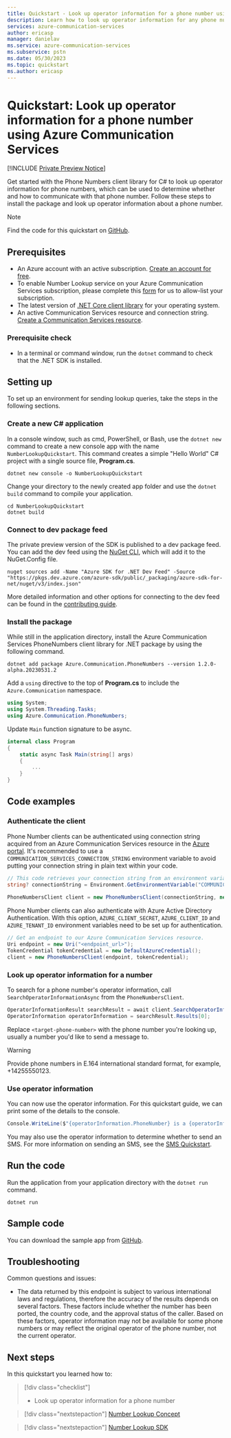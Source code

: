 ```yaml
---
title: Quickstart - Look up operator information for a phone number using Azure Communication Services
description: Learn how to look up operator information for any phone number using Azure Communication Services
services: azure-communication-services
author: ericasp
manager: danielav
ms.service: azure-communication-services
ms.subservice: pstn
ms.date: 05/30/2023
ms.topic: quickstart
ms.author: ericasp
---
```


# Quickstart: Look up operator information for a phone number using Azure Communication Services

[!INCLUDE [Private Preview Notice](../../includes/private-preview-include.md)]

Get started with the Phone Numbers client library for C# to look up operator information for phone numbers, which can be used to determine whether and how to communicate with that phone number.  Follow these steps to install the package and look up operator information about a phone number.

> [!NOTE]
> Find the code for this quickstart on [GitHub](https://github.com/Azure/communication-preview/tree/master/samples/NumberLookup).

## Prerequisites

- An Azure account with an active subscription. [Create an account for free](https://azure.microsoft.com/free/?WT.mc_id=A261C142F).
- To enable Number Lookup service on your Azure Communication Services subscription, please complete this [form](https://forms.microsoft.com/pages/responsepage.aspx?id=v4j5cvGGr0GRqy180BHbR058xZQ9HIBLikwspEUN6t5URUVDTTdWMEg5VElQTFpaMVMyM085ODkwVS4u) for us to allow-list your subscription. 
- The latest version of [.NET Core client library](https://dotnet.microsoft.com/download/dotnet-core) for your operating system.
- An active Communication Services resource and connection string. [Create a Communication Services resource](../create-communication-resource.md).

### Prerequisite check

- In a terminal or command window, run the `dotnet` command to check that the .NET SDK is installed.

## Setting up

To set up an environment for sending lookup queries, take the steps in the following sections.

### Create a new C# application

In a console window, such as cmd, PowerShell, or Bash, use the `dotnet new` command to create a new console app with the name `NumberLookupQuickstart`. This command creates a simple "Hello World" C# project with a single source file, **Program.cs**.

```console
dotnet new console -o NumberLookupQuickstart
```

Change your directory to the newly created app folder and use the `dotnet build` command to compile your application.

```console
cd NumberLookupQuickstart
dotnet build
```

### Connect to dev package feed
The private preview version of the SDK is published to a dev package feed. You can add the dev feed using the [NuGet CLI](https://docs.microsoft.com/nuget/reference/nuget-exe-cli-reference), which will add it to the NuGet.Config file.

```console
nuget sources add -Name "Azure SDK for .NET Dev Feed" -Source "https://pkgs.dev.azure.com/azure-sdk/public/_packaging/azure-sdk-for-net/nuget/v3/index.json"
```

More detailed information and other options for connecting to the dev feed can be found in the [contributing guide](https://github.com/Azure/azure-sdk-for-net/blob/main/CONTRIBUTING.md#nuget-package-dev-feed).

### Install the package

While still in the application directory, install the Azure Communication Services PhoneNumbers client library for .NET package by using the following command.

```console
dotnet add package Azure.Communication.PhoneNumbers --version 1.2.0-alpha.20230531.2
```

Add a `using` directive to the top of **Program.cs** to include the `Azure.Communication` namespace.

```csharp
using System;
using System.Threading.Tasks;
using Azure.Communication.PhoneNumbers;
```

Update `Main` function signature to be async.

```csharp
internal class Program
{
    static async Task Main(string[] args)
    {
        ...
    }
}
```

## Code examples

### Authenticate the client

Phone Number clients can be authenticated using connection string acquired from an Azure Communication Services resource in the [Azure portal](https://portal.azure.com).
It's recommended to use a `COMMUNICATION_SERVICES_CONNECTION_STRING` environment variable to avoid putting your connection string in plain text within your code.

```csharp
// This code retrieves your connection string from an environment variable.
string? connectionString = Environment.GetEnvironmentVariable("COMMUNICATION_SERVICES_CONNECTION_STRING");
  
PhoneNumbersClient client = new PhoneNumbersClient(connectionString, new PhoneNumbersClientOptions(PhoneNumbersClientOptions.ServiceVersion.V2023_05_01_Preview));
```

Phone Number clients can also authenticate with Azure Active Directory Authentication. With this option,
`AZURE_CLIENT_SECRET`, `AZURE_CLIENT_ID` and `AZURE_TENANT_ID` environment variables need to be set up for authentication.

```csharp
// Get an endpoint to our Azure Communication Services resource.
Uri endpoint = new Uri("<endpoint_url>");
TokenCredential tokenCredential = new DefaultAzureCredential();
client = new PhoneNumbersClient(endpoint, tokenCredential);
```

### Look up operator information for a number

To search for a phone number's operator information, call `SearchOperatorInformationAsync` from the `PhoneNumbersClient`.

```csharp
OperatorInformationResult searchResult = await client.SearchOperatorInformationAsync(new[] { "<target-phone-number>" });
OperatorInformation operatorInformation = searchResult.Results[0];
```

Replace `<target-phone-number>` with the phone number you're looking up, usually a number you'd like to send a message to.

> [!WARNING]
> Provide phone numbers in E.164 international standard format, for example, +14255550123.

### Use operator information

You can now use the operator information.  For this quickstart guide, we can print some of the details to the console.

```csharp
Console.WriteLine($"{operatorInformation.PhoneNumber} is a {operatorInformation.NumberType ?? "unknown"} number, operated by {operatorInformation.OperatorDetails.Name ?? "an unknown operator"}");
```

You may also use the operator information to determine whether to send an SMS.  For more information on sending an SMS, see the [SMS Quickstart](../sms/send.md).

## Run the code

Run the application from your application directory with the `dotnet run` command.

```console
dotnet run
```

## Sample code

You can download the sample app from [GitHub](https://github.com/Azure/communication-preview/tree/master/samples/NumberLookup).

## Troubleshooting

Common questions and issues:

- The data returned by this endpoint is subject to various international laws and regulations, therefore the accuracy of the results depends on several factors.  These factors include whether the number has been ported, the country code, and the approval status of the caller.  Based on these factors, operator information may not be available for some phone numbers or may reflect the original operator of the phone number, not the current operator.

## Next steps

In this quickstart you learned how to:
> [!div class="checklist"]
> * Look up operator information for a phone number

> [!div class="nextstepaction"]
> [Number Lookup Concept](../../concepts/numbers/number-lookup-concept.md)

> [!div class="nextstepaction"]
> [Number Lookup SDK](../../concepts/numbers/number-lookup-sdk.md)
